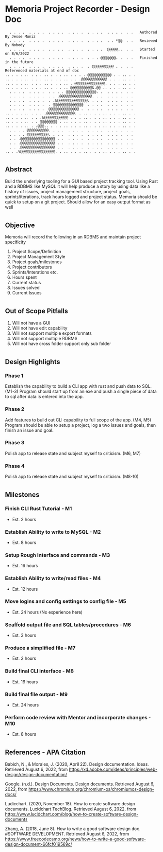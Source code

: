 # Memoria Project Recorder - Design Doc
```
  . . . .  . . . .  . . . .  . . . .  . . . .  . . . .  . .   Authored By Jesse Muniz
  . . . .  . . . .  . . . .  . . . .  . . . .  . . *@@  . .   Reviewed By Nobody
  . . . .  . . . .  . . . .  . . . .  . . . .  @@@@@,.  . .   Started on 8/6/2022
  . . . .  . . . .  . . . .  . . . .  . . . @@@@@@@. .  . .   Finished in the future
  . . . .  . . . .  . . . .  . . . .  . @@@@@@@@@@ . .  . .   Referenced materials at end of doc
.. . . . .. . . . .. . . . .. . . . . @@@@@@@@@@@ . . .. . .
.. . . . .. . . . .. . . . .. . . .@@@@@@@@@@@@ . . . .. . .
.. . . . .. . . . .. . . . .. . @@@@@@@@@@@@@@. . . . .. . .
.. . . . .. . . . .. . . . .. @@@@@@@@@@&.@@ .. . . . .. . .
  . . . .  . . . .  . . . . @@@@@@@@@@@@@@. .  . . . .  . . 
  . . . .  . . . .  . . .@@@@@@@@@@@@@@@. . .  . . . .  . . 
  . . . .  . . . .  . .&@@@@@@@@@@@@@@. . . .  . . . .  . . 
  . . . .  . . . .  . @@@@@@@@@@@@@@  . . . .  . . . .  . . 
  . . . .  . . . .  @@@@@@@@@@@@@@ .  . . . .  . . . .  . . 
.. . . . .. . . . .@@@@@@@@@@@@@. . .. . . . .. . . . .. . .
.. . . . .. . . .&@@@@@@@@@@@ . . . .. . . . .. . . . .. . .
.. . . . .. . . @@@@@@@@ . .. . . . .. . . . .. . . . .. . .
.. . . . .. . .@@@.. . . . .. . . . .. . . . .. . . . .. . .
  . . . . @@@@@@@@@@. . . .  . . . .  . . . .  . . . .  . . 
  . . . . @@@@@@@@@@. . . .  . . . .  . . . .  . . . .  . . 
  . . .@@@@@@@@@@@@@@@@ . .  . . . .  . . . .  . . . .  . . 
  . . .@@@@@@@@@@@@@@@@ . .  . . . .  . . . .  . . . .  . . 
  . . .@@@@@@@@@@@@@@@@ . .  . . . .  . . . .  . . . .  . . 
.. . .%@@@@@@@@@@@@@@@@. . .. . . . .. . . . .. . . . .. . . 
```
#

## Abstract
Build the underlying tooling for a GUI based project tracking tool. Using Rust and a RDBMS like MySQL it will help produce a story by using data like a history of issues, project management structure, project goals, sprints/iterations, track hours logged and project status. Memoria should be quick to setup on a git project. Should allow for an easy output format as well

#

## Objective
Memoria will record the following in an RDBMS and maintain project specificity

1. Project Scope/Definition
2. Project Management Style
3. Project goals/milestones
4. Project contributors
5. Sprints/Interations etc.
6. Hours spent
7. Current status
8. Issues solved
9. Current Issues
    
#

## Out of Scope Pitfalls

1. Will not have a GUI
2. Will not have edit capability
3. Will not support multiple export formats
4. Will not support multiple RDBMS
5. Will not have cross folder support only sub folder

#

## Design Highlights

### Phase 1
Establish the capability to build a CLI app with rust and push data to SQL. (M1-3)
  Program should start up from an exe and push a single piece of data to sql after data is entered into the app.

### Phase 2
Add features to build out CLI capability to full scope of the app. (M4, M5)
  Program should be able to setup a project, log a two issues and goals, then finish an issue and goal.

### Phase 3
Polish app to release state and subject myself to criticism. (M6, M7)

### Phase 4
Polish app to release state and subject myself to criticism. (M8-10)

#

## Milestones

### Finish CLI Rust Tutorial - M1
- Est. 2 hours

### Establish Ability to write to MySQL - M2
- Est. 8 hours
  
### Setup Rough interface and commands - M3
- Est. 16 hours

### Establish Ability to write/read files - M4
- Est. 12 hours

### Move logins and config settings to config file - M5
- Est. 24 hours (No experience here)

### Scaffold output file and SQL tables/procedures - M6
- Est. 2 hours

### Produce a simplified file - M7
- Est. 2 hours

### Build final CLI interface - M8
- Est. 16 hours

### Build final file output - M9
- Est. 24 hours
  
### Perform code review with Mentor and incorporate changes - M10
- Est. 8 hours

#

## References - APA Citation

Babich, N., &amp; Morales, J. (2020, April 22). Design documentation. Ideas. Retrieved August 6, 2022, from https://xd.adobe.com/ideas/principles/web-design/design-documentation/ 

Google. (n.d.). Design Documents. Design documents. Retrieved August 6, 2022, from https://www.chromium.org/chromium-os/chromiumos-design-docs/ 

Ludicchart. (2020, November 18). How to create software design documents. Lucidchart TechBlog. Retrieved August 6, 2022, from https://www.lucidchart.com/blog/how-to-create-software-design-documents 

Zhang, A. (2018, June 8). How to write a good software design doc. #SOFTWARE DEVELOPMENT. Retrieved August 6, 2022, from https://www.freecodecamp.org/news/how-to-write-a-good-software-design-document-66fcf019569c/ 